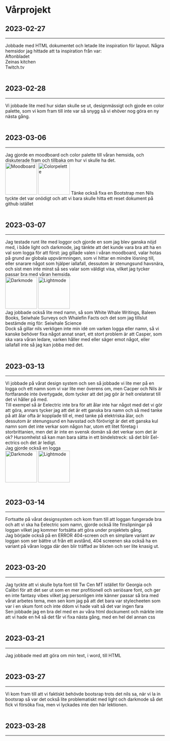 # Vårprojekt
## 2023-02-27
_________
Jobbade med HTML dokumentet och letade lite inspiration för layout. Några hemsidor jag hittade att ta inspiration från var:<br>
Aftonbladet<br>
Zeinas kitchen<br>
Twitch.tv<br>
<br>
## 2023-02-28
__________
Vi jobbade lite med hur sidan skulle se ut, designmässigt och gjode en color palette, som vi kom fram till inte var så snygg så vi ehöver nog göra en ny nästa gång. <br>
<br> 
## 2023-03-06
__________
Jag gjorde en moodboard och color palette till våran hemsida, och diskuterade fram och tillbaka om hur vi skulle ha det.<br>
<img src="https://cdn.discordapp.com/attachments/1082244469551812689/1082244532910964756/image.png" alt="Moodboard" style="height: 100px; width:auto;"/>
<img src="https://cdn.discordapp.com/attachments/1082244469551812689/1082244590716866560/palette1.png" alt="Colorpelette" style="height: 100px; width:auto;"/>
Tänke också fixa en Bootstrap men Nils tyckte det var onödigt och att vi bara skulle hitta ett reset dokument på github istället<br>
<br>
## 2023-03-07
_____________
Jag testade runt lite med loggor och gjorde en som jag blev ganska nöjd med, i både light och darkmode, jag tänkte att det kunde vara bra att ha en val som logga för att först: jag gillade valen i våran moodboard, valar hotas på grund av globala uppvärmningen, som vi hittar en mindre lösning till, eller snarare något som hjälper iallafall, dessutom är stenungsund havsnära, och sist men inte minst så ses valar som väldigt visa, vilket jag tycker passar bra med våran hemsida. <br> 
<img src="https://cdn.discordapp.com/attachments/1048165894947360849/1082624328518074489/image.png" alt="Darkmode" style="height: 100px; width:auto;"/>
<img src="https://cdn.discordapp.com/attachments/1048165894947360849/1082624431614066778/image.png" alt="Lightmode" style="height: 100px; width:auto;"/> <br>
Jag jobbade också lite med namn, så som  White Whale Writings, Baleen Books, Seiwhale Surveys och Whalefin Facts
och det som jag tillslut bestämde mig för: Seiwhale Science <br>
Dock så gillar nils verkligen inte min idé om varken logga eller namn, så vi kanske behöver fixa något annat snart, ett stort problem är att Casper, som ska  vara våran ledare,  varken håller med eller säger emot något, eller iallafall inte så jag kan jobba med det. <br>
<br>
## 2023-03-13
_____________
Vi jobbade på vårat design system och sen så jobbade vi lite mer på en logga och ett namn som vi var lite mer överens om, men Cacper och Nils är fortfarande inte övertygade, dom tycker att det jag gör är helt orelaterat till det vi håller på med. <br>
Till exempel så är Eelectric inte bra för att ålar inte har något med det vi gör att göra, annars tycker jag att det är ett ganska bra namn och så med tanke på att ålar ofta är kopplade till el, med tanke på elektriska ålar, och dessutom är stenungsund en havsstad och förövrigt är det ett ganska kul namn som det inte verkar som någon har, utom ett litet företag i storbrittanien, men det är inte en svensk domän så det verkar som det är ok? Hursomhelst så kan man bara sätta in ett bindelstreck: så det blir Eel-ectrics och det är ledigt. <br>
Jag gjorde också en logga <br>
<img src="https://cdn.discordapp.com/attachments/1082244469551812689/1084799544635699220/image.png" alt="Darkmode" style="height: 100px; width:auto;"/>
<img src="https://cdn.discordapp.com/attachments/1082244469551812689/1084800623914012702/image.png" alt="Lightmode" style="height: 100px; width:auto;"/> <br>
<br>
## 2023-03-14
_____________
Fortsatte på vårat designsystem och kom fram till att loggan fungerade bra och att vi ska ha Eelectric som namn, gjorde också lite finslipningar på loggan vilket jag kommer fortsätta att göra under projektets gång. <br>
Jag började också på en ERROR 404-screen och en simplare variant av loggan som ser bättre ut från ett avstånd, 404 screenen ska också ha en variant på våran logga där den blir träffad av blixten och ser lite knasig ut. <br>
<br>
## 2023-03-20
_____________
Jag tyckte att vi skulle byta font till Tw Cen MT istället för Georgia och Calibri för att det ser ut som en mer profitionell och seriösare font, och ger en inte fantasy vibes vilket jag personligen inte känner passar så bra med vårat arbetes tema, men sen kom jag på att det bara var stylecheeten som var i en skum font och inte ddom vi hade valt så det var ingen fara<br>
Sen jobbade jag en bra del med en av våra html dockument och märkte inte att vi hade en h4 så det får vi fixa nästa gång, med en hel del annan css <br>
<br>
## 2023-03-21
_____________
Jag jobbade med att göra om min text, i word, till HTML <br>
<br>
## 2023-03-27
_____________
Vi kom fram till att vi faktiskt behövde bootsrap trots det nils sa, när vi la in bootsrap så var det också lite problematiskt med light och darkmode så det fick vi försöka fixa, men vi lyckades inte den här lektionen. <br>
<br>
## 2023-03-28
_____________

